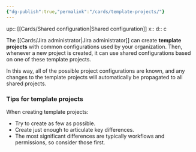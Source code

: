 ```yaml
---
{"dg-publish":true,"permalink":"/cards/template-projects/"}
---
```


up:: [[Cards/Shared configuration\|Shared configuration]] 
x:: 
d:: c

The [[Cards/Jira administrator\|Jira administrator]] can create **template projects** with common configurations used by your organization. Then, whenever a new project is created, it can use shared configurations based on one of these template projects.

In this way, all of the possible project configurations are known, and any changes to the template projects will automatically be propagated to all shared projects.

### Tips for template projects

When creating template projects: 

-   Try to create as few as possible. 
-   Create just enough to articulate key differences. 
-   The most significant differences are typically workflows and permissions, so consider those first.